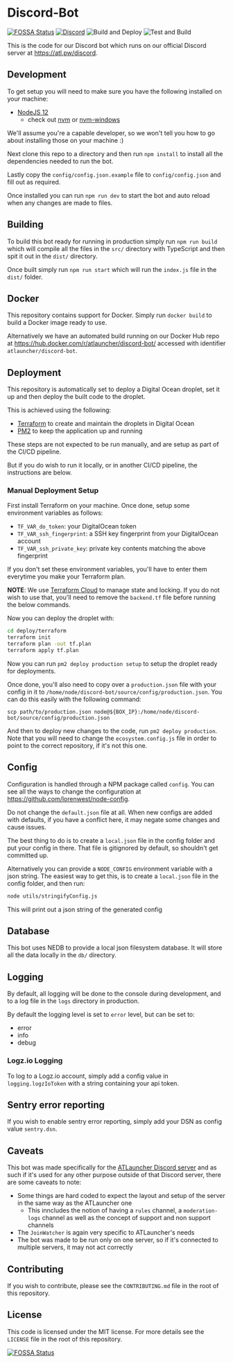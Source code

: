 # Discord-Bot

[![FOSSA Status](https://app.fossa.io/api/projects/git%2Bgithub.com%2FATLauncher%2Fdiscord-bot.svg?type=shield)](https://app.fossa.io/projects/git%2Bgithub.com%2FATLauncher%2Fdiscord-bot?ref=badge_shield)
[![Discord](https://discordapp.com/api/guilds/117047818136322057/embed.png?style=shield)](https://atl.pw/discordfromgithub)
![Build and Deploy](https://github.com/ATLauncher/discord-bot/workflows/Build%20and%20Deploy/badge.svg?branch=master)
![Test and Build](https://github.com/ATLauncher/discord-bot/workflows/Test%20and%20Build/badge.svg?branch=master)

This is the code for our Discord bot which runs on our official Discord server at <https://atl.pw/discord>.

## Development

To get setup you will need to make sure you have the following installed on your machine:

- [NodeJS 12](https://nodejs.org/en/download/)
  - check out [nvm](https://github.com/creationix/nvm) or [nvm-windows](https://github.com/coreybutler/nvm-windows)

We'll assume you're a capable developer, so we won't tell you how to go about installing those on your machine :)

Next clone this repo to a directory and then run `npm install` to install all the dependencies needed to run the bot.

Lastly copy the `config/config.json.example` file to `config/config.json` and fill out as required.

Once installed you can run `npm run dev` to start the bot and auto reload when any changes are made to files.

## Building

To build this bot ready for running in production simply run `npm run build` which will compile all the files in the
`src/` directory with TypeScript and then spit it out in the `dist/` directory.

Once built simply run `npm run start` which will run the `index.js` file in the `dist/` folder.

## Docker

This repository contains support for Docker. Simply run `docker build` to build a Docker image ready to use.

Alternatively we have an automated build running on our Docker Hub repo at
<https://hub.docker.com/r/atlauncher/discord-bot/> accessed with identifier `atlauncher/discord-bot`.

## Deployment

This repository is automatically set to deploy a Digital Ocean droplet, set it up and then deploy the built code to the
droplet.

This is achieved using the following:

- [Terraform](https://www.terraform.io) to create and maintain the droplets in Digital Ocean
- [PM2](https://pm2.keymetrics.io/) to keep the application up and running

These steps are not expected to be run manually, and are setup as part of the CI/CD pipeline.

But if you do wish to run it locally, or in another CI/CD pipeline, the instructions are below.

### Manual Deployment Setup

First install Terraform on your machine. Once done, setup some environment variables as follows:

- `TF_VAR_do_token`: your DigitalOcean token
- `TF_VAR_ssh_fingerprint`: a SSH key fingerprint from your DigitalOcean account
- `TF_VAR_ssh_private_key`: private key contents matching the above fingerprint

If you don't set these environment variables, you'll have to enter them everytime you make your
Terraform plan.

**NOTE**: We use [Terraform Cloud](https://app.terraform.io/) to manage state and locking. If you do not wish to use
that, you'll need to remove the `backend.tf` file before running the below commands.

Now you can deploy the droplet with:

```sh
cd deploy/terraform
terraform init
terraform plan -out tf.plan
terraform apply tf.plan
```

Now you can run `pm2 deploy production setup` to setup the droplet ready for deployments.

Once done, you'll also need to copy over a `production.json` file with your config in it to
`/home/node/discord-bot/source/config/production.json`. You can do this easily with the following command:

`scp path/to/production.json node@${BOX_IP}:/home/node/discord-bot/source/config/production.json`

And then to deploy new changes to the code, run `pm2 deploy production`. Note that you will need to change the
`ecosystem.config.js` file in order to point to the correct repository, if it's not this one.

## Config

Configuration is handled through a NPM package called `config`. You can see all the ways to change the configuration at
<https://github.com/lorenwest/node-config>.

Do not change the `default.json` file at all. When new configs are added with defaults, if you have a conflict here, it
may negate some changes and cause issues.

The best thing to do is to create a `local.json` file in the config folder and put your config in there. That file is
gitignored by default, so shouldn't get committed up.

Alternatively you can provide a `NODE_CONFIG` environment variable with a json string. The easiest way to get this, is
to create a `local.json` file in the config folder, and then run:

```sh
node utils/stringifyConfig.js
```

This will print out a json string of the generated config

## Database

This bot uses NEDB to provide a local json filesystem database. It will store all the data locally in the `db/`
directory.

## Logging

By default, all logging will be done to the console during development, and to a log file in the `logs` directory in
production.

By default the logging level is set to `error` level, but can be set to:

- error
- info
- debug

### Logz.io Logging

To log to a Logz.io account, simply add a config value in `logging.logzIoToken` with a string containing your api
token.

## Sentry error reporting

If you wish to enable sentry error reporting, simply add your DSN as config value `sentry.dsn`.

## Caveats

This bot was made specifically for the [ATLauncher Discord server](https://atl.pw/discord) and as such if it's used for
any other purpose outside of that Discord server, there are some caveats to note:

- Some things are hard coded to expect the layout and setup of the server in the same way as the ATLauncher one
  - This inncludes the notion of having a `rules` channel, a `moderation-logs` channel as well as the concept of support
    and non support channels
- The `JoinWatcher` is again very specific to ATLauncher's needs
- The bot was made to be run only on one server, so if it's connected to multiple servers, it may not act correctly

## Contributing

If you wish to contribute, please see the `CONTRIBUTING.md` file in the root of this repository.

## License

This code is licensed under the MIT license. For more details see the `LICENSE` file in the root of this repository.

[![FOSSA Status](https://app.fossa.io/api/projects/git%2Bgithub.com%2FATLauncher%2Fdiscord-bot.svg?type=large)](https://app.fossa.io/projects/git%2Bgithub.com%2FATLauncher%2Fdiscord-bot?ref=badge_large)
